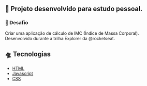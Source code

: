 ## 🧩 **Projeto desenvolvido para estudo pessoal.**

### 🎯 Desafio

Criar uma aplicação de cálculo de IMC (Índice de Massa Corporal).
Desenvolvido durante a trilha Explorer da @rocketseat.

## 🛸 Tecnologias

- [HTML](https://developer.mozilla.org/pt-BR/docs/Web/HTML)
- [Javascript](https://developer.mozilla.org/en-US/docs/Web/JavaScript)
- [CSS](https://developer.mozilla.org/pt-BR/docs/Web/CSS)
